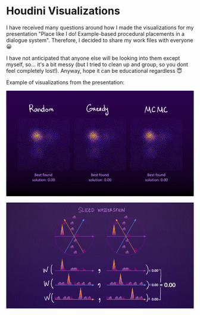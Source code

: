 # Houdini Visualizations

I have received many questions around how I made the visualizations for my presentation "Place like I do! Example-based procedural placements in a dialogue system". Therefore, I decided to share my work files with everyone 😀 

I have not anticipated that anyone else will be looking into them except myself, so...  it's a bit messy (but I tried to clean up and group, so you dont feel completely lost!). Anyway, hope it can be educational regardless 😇

Example of visualizations from the presentation:

![](/gifs/TheThing_github_example_1.gif)

![](/gifs/TheThing_github_example_2.gif)
